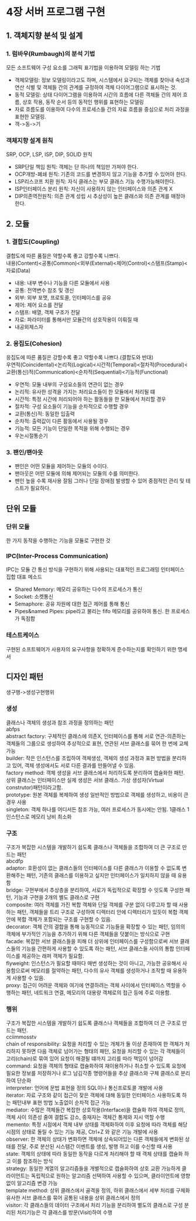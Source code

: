 # 4장 서버 프로그램 구현
## 1. 객체지향 분석 및 설계
### 1. 럼바우(Rumbaugh)의 분석 기법
모든 소프트웨어 구성 요소를 그래픽 표기법을 이용하여 모델링 하는 기법
* 객체모델링: 정보 모델링이라고도 하며, 시스템에서 요구되는 객체를 찾아내 속성과 연산 식별 및 객체들 간의 관계를 규정하여 객체 다이어그램으로 표시하는 것.
* 동적 모델링: 상태 다이어그램을 이용하여 시간의 흐름에 다른 객체들 간의 제어 흐름, 상호 작용, 동작 순서 등의 동적인 행위를 표현하는 모델링
* 자료 흐름도를 이용하여 다수의 프로세스들 간의 자료 흐름을 중심으로 처리 과정을 표현한 모델링.
* 객->동->기
### 객체지향 설계 원칙
SRP, OCP, LSP, ISP, DIP, SOLID 원칙  
* SRP단일 책임 원칙: 객체는 단 하나의 책임만 가져야 한다.
* OCP개방-폐쇄 원칙: 기존의 코드를 변경하지 않고 기능을 추가할 수 있어야 한다.
* LSP리스코프 치환 원칙: 자식 클래스는 부모 클래스 기능 수행가능해야한다.
* ISP인터페이스 분리 원칙: 자신이 사용하지 않는 인터페이스와 의존 관계 X
* DIP의존역전원칙: 의존 관계 성립 시 추상성이 높은 클래스와 의존 관계를 매정야 한다.
## 2. 모듈
### 1. 결합도(Coupling)
결합도에 따른 품질은 약할수록 좋고 강할수록 나쁘다.  
내용(Content)<공통(Common)<외부(External)<제어(Control)<스탬프(Stamp)<자료(Data)
* 내용: 내부 변수나 기능을 다른 모듈에서 사용
* 공통: 전역변수 참조 및 갱신
* 외부: 외부 포맷, 프로토콜, 인터페이스를 공유
* 제어: 제어 요소를 전달
* 스탬프: 배열, 객체 구조가 전달
* 자료: 파라미터를 통해서만 모듈간의 상호작용이 이뤄질 때
* 내공외제스자
### 2. 응집도(Cohesion)
응집도에 따른 품질은 강할수록 좋고 약할수록 나쁘다.(결합도와 반대)  
우연적(Coincidental)<논리적(Logical)<시간적(Temporal)<절차적(Procedural)<교환(통신)적(Communication)<순차적(Sequential)<기능적(Functional)
* 우연적: 모듈 내부의 구성요소들의 연관이 없는 경우
* 논리적: 유사한 성격을 가지는 처리요소들이 한 모듈에서 처리될 떄
* 시간적: 특정 시간에 처리되어야 하는 활동들을 한 모듈에서 처리할 경우
* 절차적: 구성 요소들이 기능을 순차적으로 수행할 경우
* 교환(통신)적: 동일한 입출력
* 순차적: 출력값이 다른 활동에서 사용될 경우
* 기능적: 모든 기능이 단일한 목적을 위해 수행되는 경우
* 우논시절통순기
### 3. 팬인/팬아웃
* 팬인은 어떤 모듈을 제어하는 모듈의 수이다.
* 팬아웃은 어떤 모듈에 의해 제어되는 모듈의 수를 의미한다.
* 팬인 높을 수록 재사용 잘됨 그러나 단일 장애점 발생할 수 있어 중점적인 관리 및 테스트가 필요하다.
## 단위 모듈
### 단위 모듈
한 가지 동작을 수행하는 기능을 모듈로 구현한 것
### IPC(Inter-Process Communication)
IPC는 모듈 간 통신 방식을 구현하기 위해 사용되는 대표적인 프로그래밍 인터페이스 집합
대표 메소드
* Shared Memory: 메모리 공유하는 다수의 프로세스가 통신
* Socket: 소켓통신
* Semaphore: 공유 자원에 대한 접근 제어를 통해 통신
* Pipes&named Pipes: pipe라고 불리는 fifo 메모리를 공유하여 통신. 한 프로세스가 독점함
### 테스트케이스
구현된 소프트웨어가 사용자의 요구사항을 정확하게 준수하는지를 확인하기 위한 명세서
## 디자인 패턴
생구행->생성구현행위
### 생성
클래스나 객체의 생성과 참조 과정을 정의하는 패턴  
abfps  
abstract factory: 구체적인 클래스에 의존X, 인터페이스를 통해 서로 연관-의존하는 객체들의 그룹으로 생성하여 추상적으로 표현, 연관된 서브 클래스를 묶어 한 번에 교체 가능  
builder: 작은 인스턴스를 조립하여 객체생성, 객체의 생성 과정과 표현 방법을 분리하고 있어, 객체 생성에서도 서로 다른 결과를 만들어낼 수 있음.  
factory method: 객체 생성을 서브 클래스에서 처리하도록 분리하여 캡슐화한 패턴. 상위 클래스는 인터페이스만 실제 생성은 서브 클래스. 가상 생성자(Virtual construtor)패턴이라고함.  
prototype: 원본 객체를 복제하여 생성 일반적인 방법으로 객체를 생성하고, 비용이 큰 경우 사용  
singleton: 객체 하나를 어디서든 참조 가능, 여러 프로세스가 동시에는 안됨. 1클래스 1인스턴스로 메모리 낭비 최소화  
### 구조
구조가 복잡한 시스템을 개발하기 쉽도록 클래스나 객체들을 조합하여 더 큰 구조로 만드는 패턴  
abcdfp  
adaptor: 호환성이 없는 클래스들의 인터페이스를 다른 클래스가 이용할 수 없도록 변환해주는 패턴, 기존의 클래스를 이용하고 싶지만 인터페이스가 일치하지 않을 때 유용함  
bridge: 구현부에서 추상층을 분리하여, 서로가 독립적으로 확장할 수 잇도록 구성한 패턴, 기능과 구현을 2개의 별도 클래스로 구현  
composite: 여러 객체를 가진 복합 객체와 단일 객체를 구분 없이 다루고자 할 때 사용하는 패턴, 객체들을 트리 구조로 구성하여 디렉터리 안에 디렉터리가 있듯이 복합 객체 안에 복합 객체가 포함되는 구조를 구현할 수 있음.  
decorator: 객체 간의 결합을 통해 능동적으로 기능들을 확장할 수 있는 패턴, 임의의 객체에 부가적인 기능을 추가하기 위해 다른 객체들을 덧붙이는 방식으로 구현   
facade: 복잡한 서브 클래스들을 피해 더 상위에 인터페이스를 구성함으로써 서브 클래스들의 기능을 간편하게 사용할 수 있도록 하는 패턴, 서브 클래스들 사이의 통합 인터페이스를 제공하는 래퍼 객체가 필요함.  
flyweight: 인스턴스가 필요할 때마다 매번 생성하는 것이 아니고, 가능한 공유해서 사용함으로써 메모리를 절약하는 패턴, 다수의 유사 객체를 생성하거나 조작할 때 유용하게 사용할 수 있음.  
proxy: 접근이 어려운 객체와 여기에 연결하려는 객체 사이에서 인터페이스 역할을 수행하는 패턴, 네트워크 연결, 메모리의 대용량 객체로의 접근 등에 주로 이용함.
### 행위
구조가 복잡한 시스템을 개발하기 쉽도록 클래스나 객체들을 조합하여 더 큰 구조로 만드는 패턴.  
cciimmosstv  
chain of responsibility: 요청을 처리할 수 있는 개체가 둘 이상 존재하여 한 객체가 처리하지 못하면 다음 객체로 넘어가는 형태의 패턴, 요청을 처리할 수 있는 각 객체들이 고리(chain)로 묶여 있어 요청이 해결될 떄까지 고리를 따라 책임이 넘어감  
command: 요청을 객체의 형태로 캡슐화하여 재이용하거나 취소할 수 있도록 요청에 필요한 정보를 저장하거나 로그 남김각종 명령어들을 추상 클래스와 구체 클래스로 분리하여 단순화  
interpreter: 언어에 문법 표현을 정의 SQL이나 통신프로토콜 개발에 사용  
iterator: 자료 구조와 같이 접근이 잦은 객체에 대해 동일한 인터페이스 사용하도록 하는 패턴내부 표현 방법 노출없이 순차적 접근 가능  
mediator:  수많은 객체들간 복잡한 상호작용(Interface)을 캡슐화 하여 객체로 정의, 객체 사이 의존성 줄여 결합도 감소, 중재자는 객체간 통제와 지시 역할 수행  
memento: 특정 시점에서 객체 내부 상태를 객체화하여 이후 요청에 따라 객체를 해당 시점의 상태로 돌릴 수 있는 기능 제공, Ctrl+Z 와 같은 기능 개발에 사용  
observer: 한 객체의 상태가 변화하면 객체에 상속되어있는 다른 객체들에게 변화된 상태를 전달, 주로 분산된 시스템간 이벤트를 생성, 발행 하고 이를 수신할 때 사용  
state: 객체의 상태에 따라 동일한 동작을 다르게 처리해야 할 때 객체 상태를 캡슐화 하고 이를 참조하는 방식  
strategy: 동일한 계열의 알고리즘들을 개별적으로 캡슐화하여 상호 교환 가능하게 클라이언트는 독립적으로 원하는 알고리즘 선택하여 사용할 수 있으며, 클라이언트에 영향 없이 알고리즘 변경 가능  
template method: 상위 클래스에서 골격을 정의, 하위 클래스에서 세부 처리를 구체화 유사한 서브 클래스를 묶어 공통된 내용을 상위 클래스에서 정의  
visitor: 각 클래스들의 데이터 구조에서 처리 기능을 분리하여 별도의 클래스로 구성 분리된 처리기능은 각 클래스를 방문(Visit)하여 수행
